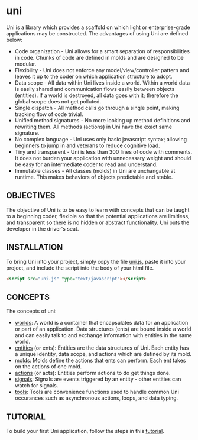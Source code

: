 # uni

Uni is a library which provides a scaffold on which light or enterprise-grade applications may be constructed. The advantages of using Uni are defined below:

- Code organization - Uni allows for a smart separation of responsibilities in code. Chunks of code are defined in molds and are designed to be modular.
- Flexibility - Uni does not enforce any model/view/controller pattern and leaves it up to the coder on which application structure to adopt.
- Data scope - All data within Uni lives inside a world. Within a world data is easily shared and communication flows easily between objects (entities). If a world is destroyed, all data goes with it; therefore the global scope does not get polluted.
- Single dispatch - All method calls go through a single point, making tracking flow of code trivial.
- Unified method signatures - No more looking up method definitions and rewriting them. All methods (actions) in Uni have the exact same signature.
- No complex language - Uni uses only basic javascript syntax; allowing beginners to jump in and veterans to reduce cognitive load.
- Tiny and transparent - Uni is less than 300 lines of code with comments. It does not burden your application with unnecessary weight and should be easy for an intermediate coder to read and understand.
- Immutable classes - All classes (molds) in Uni are unchangable at runtime. This makes behaviors of objects predictable and stable.

## OBJECTIVES

The objective of Uni is to be easy to learn with concepts that can be taught to a beginning coder, flexible so that the potential applications are limitless, and transparent so there is no hidden or abstract functionality. Uni puts the developer in the driver's seat.

## INSTALLATION

To bring Uni into your project, simply copy the file [uni.js](dist/uni.js), paste it into your project, and include the script into the body of your html file.

``` html
<script src="uni.js" type="text/javascript"></script>
```

## CONCEPTS

The concepts of uni:

- [worlds](docs/worlds.md): A world is a container that encapsulates data for an application or part of an application. Data structures (ents) are bound inside a world and can easily talk to and exchange information with entities in the same world.
- [entities](docs/entities.md) (or ents): Entities are the data structures of Uni. Each entity has a unique identity, data scope, and actions which are defined by its mold.
- [molds](docs/molds.md): Molds define the actions that ents can perform. Each ent takes on the actions of one mold.
- [actions](docs/actions.md) (or acts): Entities perform actions to do get things done.
- [signals](docs/signals.md): Signals are events triggered by an entity - other entities can watch for signals.
- [tools](docs/tools.md): Tools are convenience functions used to handle common Uni occurances such as asynchronous actions, loops, and data typing. 

## TUTORIAL

To build your first Uni application, follow the steps in this [tutorial](docs/tutorial.md).
